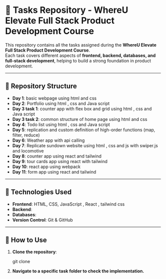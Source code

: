# 📌 Tasks Repository - WhereU Elevate Full Stack Product Development Course

This repository contains all the tasks assigned during the **WhereU Elevate Full Stack Product Development Course**.  
Each task covers different aspects of **frontend, backend, databases, and full-stack development**, helping to build a strong foundation in product development.

---

## 📂 Repository Structure

- **Day 1**:   basic webpage using html and css
- **Day 2**:   Portfolio using html , css and Java script
- **Day 3 task 1**:   counter app with flex box and grid using html , css and Java script
- **Day 3 task 2**:   common structure of home page using html and css
- **Day 4**:   Todo list using html , css and Java script
- **Day 5**:   replication and custom definition of high-order functions (map, filter, reduce)
- **Day 6**:   Weather app with api calling
- **Day 7**:   Replicate sundown website using html , css and js with swiper.js and locomotive
- **Day 8**:   counter app using react and tailwind
- **Day 9**:   tour cards app using react with tailwind
- **Day 10**:   react app using webpack
- **Day 11**:   form app using react and tailwind

---

## 🚀 Technologies Used

- **Frontend**: HTML, CSS, JavaScript , React , tailwind css
- **Backend**: 
- **Databases**:
- **Version Control**: Git & GitHub  

---

## 📢 How to Use

1. **Clone the repository**:

    git clone <repository-url>

2. **Navigate to a specific task folder to check the implementation.**
